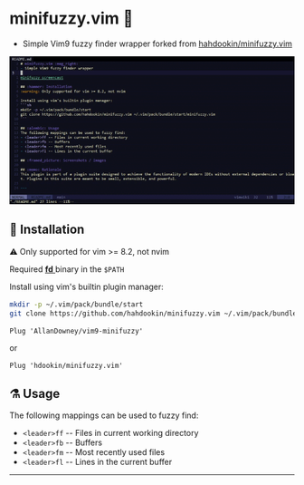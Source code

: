 # minifuzzy.vim :mag_right:

- Simple Vim9 fuzzy finder wrapper
  forked from [hahdookin/minifuzzy.vim](https://github.com/hahdookin/minifuzzy.vim)

![Using minifuzzy.vim to search files in the current directory](images/minifuzzy.gif)

## :hammer: Installation

:warning: Only supported for vim >= 8.2, not nvim

Required [ **fd** ](https://github.com/sharkdp/fd/releases) binary in the `$PATH`

Install using vim's builtin plugin manager:

```sh
mkdir -p ~/.vim/pack/bundle/start
git clone https://github.com/hahdookin/minifuzzy.vim ~/.vim/pack/bundle/start/minifuzzy.vim
```

```vim
Plug 'AllanDowney/vim9-minifuzzy'
```

or

```vim
Plug 'hdookin/minifuzzy.vim'
```

## :alembic: Usage

The following mappings can be used to fuzzy find:

- `<leader>ff` -- Files in current working directory
- `<leader>fb` -- Buffers
- `<leader>fm` -- Most recently used files
- `<leader>fl` -- Lines in the current buffer

---
